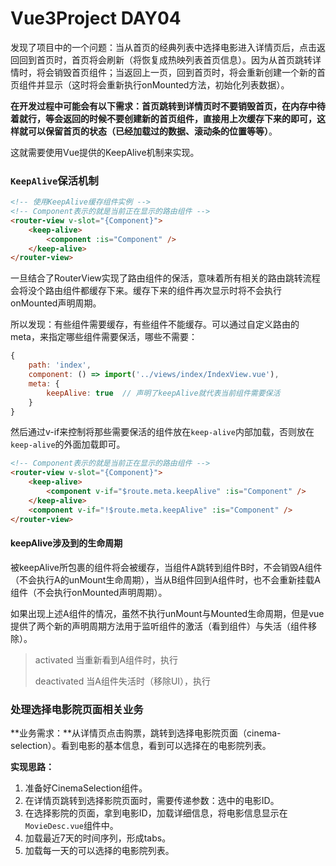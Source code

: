 # Vue3Project  DAY04

发现了项目中的一个问题：当从首页的经典列表中选择电影进入详情页后，点击返回回到首页时，首页将会刷新（将恢复成热映列表首页信息）。因为从首页跳转详情时，将会销毁首页组件；当返回上一页，回到首页时，将会重新创建一个新的首页组件并显示（这时将会重新执行onMounted方法，初始化列表数据）。

**在开发过程中可能会有以下需求：首页跳转到详情页时不要销毁首页，在内存中待着就行，等会返回的时候不要创建新的首页组件，直接用上次缓存下来的即可，这样就可以保留首页的状态（已经加载过的数据、滚动条的位置等等）**。

这就需要使用Vue提供的KeepAlive机制来实现。



### `KeepAlive`保活机制

```html
<!-- 使用KeepAlive缓存组件实例 -->
<!-- Component表示的就是当前正在显示的路由组件 -->
<router-view v-slot="{Component}">
    <keep-alive>
        <component :is="Component" />
    </keep-alive>
</router-view>
```

一旦结合了RouterView实现了路由组件的保活，意味着所有相关的路由跳转流程会将没个路由组件都缓存下来。缓存下来的组件再次显示时将不会执行onMounted声明周期。

所以发现：有些组件需要缓存，有些组件不能缓存。可以通过自定义路由的meta，来指定哪些组件需要保活，哪些不需要：

```javascript
{
    path: 'index',
    component: () => import('../views/index/IndexView.vue'),
    meta: {
    	keepAlive: true  // 声明了keepAlive就代表当前组件需要保活  
    }
}
```

然后通过v-if来控制将那些需要保活的组件放在`keep-alive`内部加载，否则放在`keep-alive`的外面加载即可。

```html
<!-- Component表示的就是当前正在显示的路由组件 -->
<router-view v-slot="{Component}">
    <keep-alive>
        <component v-if="$route.meta.keepAlive" :is="Component" />
    </keep-alive>
    <component v-if="!$route.meta.keepAlive" :is="Component" />
</router-view>
```

#### keepAlive涉及到的生命周期

被keepAlive所包裹的组件将会被缓存，当组件A跳转到组件B时，不会销毁A组件（不会执行A的unMount生命周期），当从B组件回到A组件时，也不会重新挂载A组件（不会执行onMounted声明周期）。

如果出现上述A组件的情况，虽然不执行unMount与Mounted生命周期，但是vue提供了两个新的声明周期方法用于监听组件的激活（看到组件）与失活（组件移除）。

> activated       当重新看到A组件时，执行
>
> deactivated  当A组件失活时（移除UI），执行



###  处理选择电影院页面相关业务

**业务需求：**从详情页点击购票，跳转到选择电影院页面（cinema-selection）。看到电影的基本信息，看到可以选择在的电影院列表。

**实现思路：**

1. 准备好CinemaSelection组件。
2. 在详情页跳转到选择影院页面时，需要传递参数：选中的电影ID。
3. 在选择影院的页面，拿到电影ID，加载详细信息，将电影信息显示在`MovieDesc.vue`组件中。
4. 加载最近7天的时间序列，形成tabs。
5. 加载每一天的可以选择的电影院列表。












